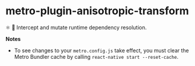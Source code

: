 # metro-plugin-anisotropic-transform
⚛️  🧲 Intercept and mutate runtime dependency resolution.

**Notes**
  - To see changes to your `metro.config.js` take effect, you must clear the Metro Bundler cache by calling `react-native start --reset-cache`.
